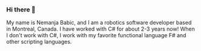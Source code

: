 ### Hi there 👋

My name is Nemanja Babic, and I am a robotics software developer based in Montreal, Canada. I have worked with C# for about 2-3 years now! When I don't work with C#, I work with my favorite functional language F# and other scripting languages.

<!--
**NemanjaBabic/NemanjaBabic** is a ✨ _special_ ✨ repository because its `README.md` (this file) appears on your GitHub profile.

Here are some ideas to get you started:

- 🔭 I’m currently working on ...
- 🌱 I’m currently learning ...
- 👯 I’m looking to collaborate on ...
- 🤔 I’m looking for help with ...
- 💬 Ask me about ...
- 📫 How to reach me: ...
- 😄 Pronouns: ...
- ⚡ Fun fact: ...
-->
